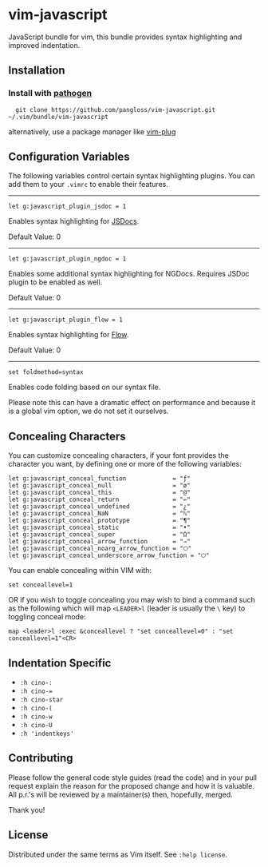 # vim-javascript

JavaScript bundle for vim, this bundle provides syntax highlighting and
improved indentation.


## Installation

### Install with [pathogen](https://github.com/tpope/vim-pathogen)

      git clone https://github.com/pangloss/vim-javascript.git ~/.vim/bundle/vim-javascript

alternatively, use a package manager like [vim-plug](https://github.com/junegunn/vim-plug)


## Configuration Variables

The following variables control certain syntax highlighting plugins. You can
add them to your `.vimrc` to enable their features.

-----------------

```
let g:javascript_plugin_jsdoc = 1
```

Enables syntax highlighting for [JSDocs](http://usejsdoc.org/).

Default Value: 0

-----------------

```
let g:javascript_plugin_ngdoc = 1
```

Enables some additional syntax highlighting for NGDocs. Requires JSDoc plugin
to be enabled as well.

Default Value: 0

-----------------

```
let g:javascript_plugin_flow = 1
```

Enables syntax highlighting for [Flow](https://flowtype.org/).

Default Value: 0

-----------------

```
set foldmethod=syntax
```

Enables code folding based on our syntax file.

Please note this can have a dramatic effect on performance and because it is a
global vim option, we do not set it ourselves.


## Concealing Characters

You can customize concealing characters, if your font provides the character you want, by defining one or more of the following
variables:

    let g:javascript_conceal_function             = "ƒ"
    let g:javascript_conceal_null                 = "ø"
    let g:javascript_conceal_this                 = "@"
    let g:javascript_conceal_return               = "⇚"
    let g:javascript_conceal_undefined            = "¿"
    let g:javascript_conceal_NaN                  = "ℕ"
    let g:javascript_conceal_prototype            = "¶"
    let g:javascript_conceal_static               = "•"
    let g:javascript_conceal_super                = "Ω"
    let g:javascript_conceal_arrow_function       = "⇒"
    let g:javascript_conceal_noarg_arrow_function = "🞅"
    let g:javascript_conceal_underscore_arrow_function = "🞅"


You can enable concealing within VIM with:

    set conceallevel=1

OR if you wish to toggle concealing you may wish to bind a command such as the following which will map `<LEADER>l` (leader is usually the `\` key) to toggling conceal mode:

    map <leader>l :exec &conceallevel ? "set conceallevel=0" : "set conceallevel=1"<CR>


## Indentation Specific

* `:h cino-:`
* `:h cino-=`
* `:h cino-star`
* `:h cino-(`
* `:h cino-w`
* `:h cino-U`
* `:h 'indentkeys'`

## Contributing

Please follow the general code style
guides (read the code) and in your pull request explain the reason for the
proposed change and how it is valuable. All p.r.'s will be reviewed by a
maintainer(s) then, hopefully, merged.

Thank you!


## License

Distributed under the same terms as Vim itself. See `:help license`.
